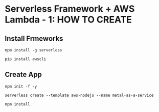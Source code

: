 # Serverless Framework + AWS Lambda - 1: HOW TO CREATE

## Install Frmeworks

```
npm install -g serverless
```

```
pip install awscli
```

## Create App

```
npm init -f -y
```

```
serverless create --template aws-nodejs --name metal-as-a-service
```

```
npm install
```
